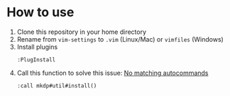 # How to use

1. Clone this repository in your home directory
2. Rename from `vim-settings` to `.vim` (Linux/Mac) or `vimfiles` (Windows)
3. Install plugins 
    ```
    :PlugInstall
    ```
4. Call this function to solve this issue: [No matching autocommands](https://github.com/iamcco/markdown-preview.nvim/issues/43) 
    ```
    :call mkdp#util#install()
    ```
